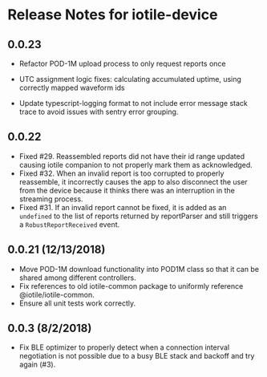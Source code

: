 # Release Notes for iotile-device

## 0.0.23

- Refactor POD-1M upload process to only request reports once

- UTC assignment logic fixes: calculating accumulated uptime, using correctly mapped        waveform ids

- Update typescript-logging format to not include error message stack trace to avoid
  issues with sentry error grouping.

## 0.0.22

- Fixed #29.  Reassembled reports did not have their id range updated causing iotile companion
  to not properly mark them as acknowledged.
- Fixed #32.  When an invalid report is too corrupted to properly reassemble, it incorrectly
  causes the app to also disconnect the user from the device because it thinks there was an
  interruption in the streaming process.
- Fixed #31.  If an invalid report cannot be fixed, it is added as an `undefined` to the list
  of reports returned by reportParser and still triggers a `RobustReportReceived` event.

## 0.0.21 (12/13/2018)

- Move POD-1M download functionality into POD1M class so that it can be shared among
  different controllers.
- Fix references to old iotile-common package to uniformly reference @iotile/iotile-common.
- Ensure all unit tests work correctly.

## 0.0.3 (8/2/2018)

- Fix BLE optimizer to properly detect when a connection interval negotiation is
  not possible due to a busy BLE stack and backoff and try again (#3).
